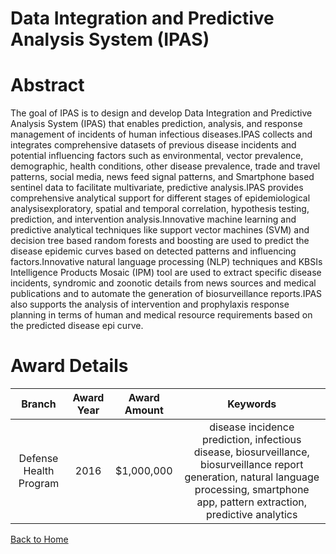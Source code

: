
Data Integration and Predictive Analysis System (IPAS)
======================================================

# Abstract


The goal of IPAS is to design and develop Data Integration and Predictive Analysis System (IPAS) that enables prediction, analysis, and response management of incidents of human infectious diseases.IPAS collects and integrates comprehensive datasets of previous disease incidents and potential influencing factors such as environmental, vector prevalence, demographic, health conditions, other disease prevalence, trade and travel patterns, social media, news feed signal patterns, and Smartphone based sentinel data to facilitate multivariate, predictive analysis.IPAS provides comprehensive analytical support for different stages of epidemiological analysisexploratory, spatial and temporal correlation, hypothesis testing, prediction, and intervention analysis.Innovative machine learning and predictive analytical techniques like support vector machines (SVM) and decision tree based random forests and boosting are used to predict the disease epidemic curves based on detected patterns and influencing factors.Innovative natural language processing (NLP) techniques and KBSIs Intelligence Products Mosaic (IPM) tool are used to extract specific disease incidents, syndromic and zoonotic details from news sources and medical publications and to automate the generation of biosurveillance reports.IPAS also supports the analysis of intervention and prophylaxis response planning in terms of human and medical resource requirements based on the predicted disease epi curve.  

# Award Details

|Branch|Award Year|Award Amount|Keywords|
| :---: | :---: | :---: | :---: |
|Defense Health Program|2016|$1,000,000|disease incidence prediction, infectious disease, biosurveillance, biosurveillance report generation, natural language processing, smartphone app, pattern extraction, predictive analytics|
  
  


[Back to Home](https://github.com/chrischow/dod_sbir_awards/Reports/DJ/#1819)
